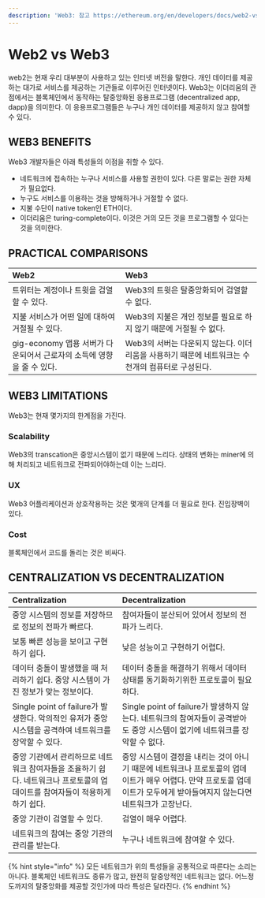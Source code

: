```yaml
---
description: 'Web3: 참고 https://ethereum.org/en/developers/docs/web2-vs-web3/'
---
```


# Web2 vs Web3

web2는 현재 우리 대부분이 사용하고 있는 인터넷 버전을 말한다. 개인 데이터를 제공하는 대가로 서비스를 제공하는 기관들로 이루어진 인터넷이다. Web3는 이더리움의 관점에서는 블록체인에서 동작하는 탈중앙화된 응용프로그램 \(decentralized app, dapp\)을 의미한다. 이 응용프로그램들은 누구나 개인 데이터를 제공하지 않고 참여할 수 있다.

## WEB3 BENEFITS

Web3 개발자들은 아래 특성들의 이점을 취할 수 있다.

* 네트워크에 접속하는 누구나 서비스를 사용할 권한이 있다. 다른 말로는 권한 자체가 필요없다.
* 누구도 서비스를 이용하는 것을 방해하거나 거절할 수 없다.
* 지불 수단이 native token인 ETH이다.
* 이더리움은 turing-complete이다. 이것은 거의 모든 것을 프로그램할 수 있다는 것을 의미한다.

## PRACTICAL COMPARISONS

| Web2 | Web3 |
| :--- | :--- |
| 트위터는 계정이나 트윗을 검열할 수 있다. | Web3의 트윗은 탈중앙화되어 검열할 수 없다. |
| 지불 서비스가 어떤 일에 대하여 거절될 수 있다. | Web3의 지불은 개인 정보를 필요로 하지 않기 때문에 거절될 수 없다. |
| gig-economy 앱용 서버가 다운되어서 근로자의 소득에 영향을 줄 수 있다. | Web3의 서버는 다운되지 않는다. 이더리움을 사용하기 때문에 네트워크는 수천개의 컴퓨터로 구성된다. |

## WEB3 LIMITATIONS

Web3는 현재 몇가지의 한계점을 가진다.

### Scalability

Web3의 transcation은 중앙시스템이 없기 때문에 느리다. 상태의 변화는 miner에 의해 처리되고 네트워크로 전파되어야하는데 이는 느리다.

### UX

Web3 어플리케이션과 상호작용하는 것은 몇개의 단계를 더 필요로 한다. 진입장벽이 있다.

### Cost

블록체인에서 코드를 돌리는 것은 비싸다.

## CENTRALIZATION VS DECENTRALIZATION

| Centralization | Decentralization |
| :--- | :--- |
| 중앙 시스템의 정보를 저장하므로 정보의 전파가 빠르다. | 참여자들이 분산되어 있어서 정보의 전파가 느리다. |
| 보통 빠른 성능을 보이고 구현하기 쉽다. | 낮은 성능이고 구현하기 어렵다. |
| 데이터 충돌이 발생했을 때 처리하기 쉽다. 중앙 시스템이 가진 정보가 맞는 정보이다. | 데이터 충돌을 해결하기 위해서 데이터 상태를 동기화하기위한 프로토콜이 필요하다. |
| Single point of failure가 발생한다. 악의적인 유저가 중앙 시스템을 공격하여 네트워크를 장악할 수 있다. | Single point of failure가 발생하지 않는다. 네트워크의 참여자들이 공격받아도 중앙 시스템이 없기에 네트워크를 장악할 수 없다. |
| 중앙 기관에서 관리하므로 네트워크 참여자들을 조율하기 쉽다. 네트워크나 프로토콜의 업데이트를 참여자들이 적용하게 하기 쉽다. | 중앙 시스템이 결정을 내리는 것이 아니기 때문에 네트워크나 프로토콜의 업데이트가 매우 어렵다. 만약 프로토콜 업데이트가 모두에게 받아들여지지 않는다면 네트워크가 고장난다. |
| 중앙 기관이 검열할 수 있다. | 검열이 매우 어렵다. |
| 네트워크의 참여는 중앙 기관의 관리를 받는다. | 누구나 네트워크에 참여할 수 있다. |

{% hint style="info" %}
모든 네트워크가 위의 특성들을 공통적으로 따른다는 소리는 아니다. 블록체인 네트워크도 종류가 많고, 완전히 탈중앙적인 네트워크는 없다. 어느정도까지의 탈중앙화를 제공할 것인가에 따라 특성은 달라진다.
{% endhint %}

